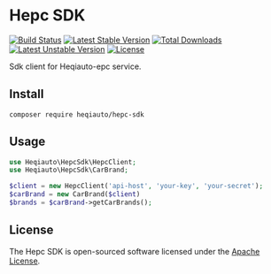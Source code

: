 Hepc SDK
========
[![Build Status](https://travis-ci.org/Heqiauto/hepc-sdk.svg)](https://travis-ci.org/Heqiauto/hepc-sdk)
[![Latest Stable Version](https://poser.pugx.org/Heqiauto/hepc-sdk/v/stable.svg)](https://packagist.org/packages/Heqiauto/hepc-sdk) 
[![Total Downloads](https://poser.pugx.org/Heqiauto/hepc-sdk/downloads.svg)](https://packagist.org/packages/Heqiauto/hepc-sdk) 
[![Latest Unstable Version](https://poser.pugx.org/Heqiauto/hepc-sdk/v/unstable.svg)](https://packagist.org/packages/Heqiauto/hepc-sdk) 
[![License](https://poser.pugx.org/Heqiauto/hepc-sdk/license.svg)](https://packagist.org/packages/Heqiauto/hepc-sdk)

Sdk client for Heqiauto-epc service.

Install
--------

```shell
composer require heqiauto/hepc-sdk
```

Usage
-----

```php
use Heqiauto\HepcSdk\HepcClient;
use Heqiauto\HepcSdk\CarBrand;

$client = new HepcClient('api-host', 'your-key', 'your-secret');
$carBrand = new CarBrand($client)
$brands = $carBrand->getCarBrands();
```

License
-------
The Hepc SDK is open-sourced software licensed under the [Apache License](https://opensource.org/licenses/Apache-2.0).